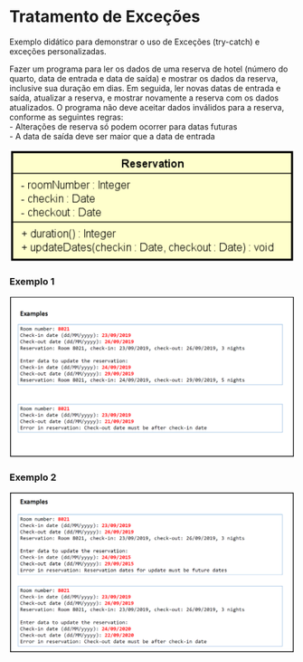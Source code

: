 # Tratamento de Exceções
Exemplo didático para demonstrar o uso de Exceções (try-catch) e exceções personalizadas.

Fazer um programa para ler os dados de uma reserva de hotel (número do quarto, data de entrada e data de saída) e mostrar os dados da reserva, inclusive sua duração em dias. 
Em seguida, ler novas datas de entrada e saída, atualizar a reserva, e mostrar novamente a reserva com os dados atualizados. O programa não deve aceitar dados inválidos para a reserva, conforme as seguintes regras:
<br>- Alterações de reserva só podem ocorrer para datas futuras
<br>- A data de saída deve ser maior que a data de entrada

<img src="src/img/classDiagram.PNG">

<h3> Exemplo 1 </h3>
<img src="src/img/example1.PNG">

<h3> Exemplo 2 </h3>
<img src="src/img/example2.PNG">

